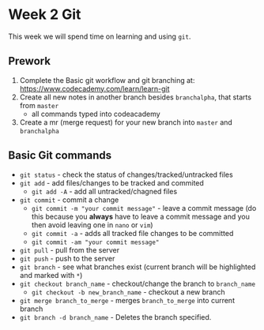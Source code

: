 # Week 2 Git

This week we will spend time on learning and using `git`. 

## Prework

1. Complete the Basic git workflow and git branching at: https://www.codecademy.com/learn/learn-git
2. Create all new notes in another branch besides `branchalpha`, that starts from `master`
    * all commands typed into codeacademy
3. Create a mr (merge request) for your new branch into `master` and `branchalpha`

## Basic Git commands

* `git status` - check the status of changes/tracked/untracked files
* `git add` - add files/changes to be tracked and commited
    - `git add -A` - add all untracked/chagned files
* `git commit` - commit a change
    - `git commit -m "your commit message"` - leave a commit message (do this because you **always** have to leave a commit message and you then avoid leaving one in `nano` or `vim`)
    - `git commit -a` - adds all tracked file changes to be committed
    - `git commit -am "your commit message"`
* `git pull` - pull from the server
* `git push` - push to the server
* `git branch` - see what branches exist (current branch will be highlighted and marked with `*`)
* `git checkout branch_name` - checkout/change the branch to `branch_name`
    - `git checkout -b new_branch_name` - checkout a new branch
* `git merge branch_to_merge` - merges `branch_to_merge` into current branch
* `git branch -d branch_name` - Deletes the branch specified.

#

